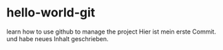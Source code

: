 # hello-world-git
learn how to use github to manage the project
Hier ist mein erste Commit. und habe neues Inhalt geschrieben. 
